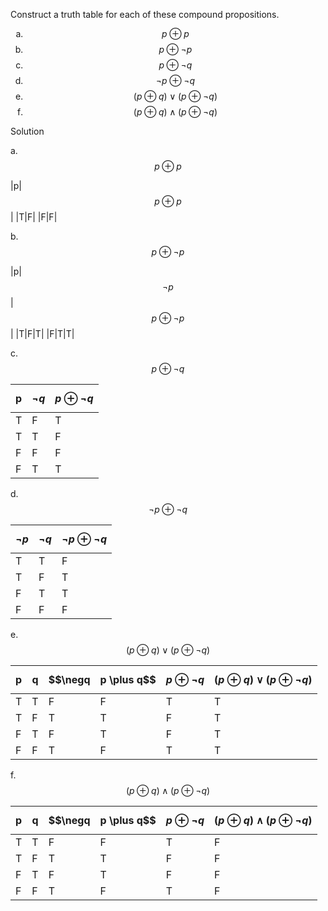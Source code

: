 Construct a truth table for each of these compound propositions.

1. $$p \oplus p$$
1. $$p \oplus \neg p$$
1. $$p \oplus \neg q$$
1. $$\neg p \oplus \neg q$$
1. $$(p \oplus q) \vee (p \oplus \neg q)$$
1. $$(p \oplus q) \wedge (p \oplus \neg q)$$

Solution

a. $$p \oplus p$$

|p|$$p \oplus p$$|
|T|F|
|F|F|

b. $$p \oplus \neg p$$

|p|$$\neg p$$|$$p \oplus \neg p$$|
|T|F|T|
|F|T|T|

c. $$p \oplus \neg q$$

|p|$$ \neg q$$|$$p \oplus \neg q$$|
|--|--|--|
|T|F|T|
|T|T|F|
|F|F|F|
|F|T|T|

d. $$\neg p \oplus \neg q$$

|$$\neg p$$|$$\neg q$$|$$\neg p \oplus \neg q$$|
|--|--|--|
|T|T|F|
|T|F|T|
|F|T|T|
|F|F|F|

e. $$(p \oplus q) \vee (p \oplus \neg q)$$

|p|q|$$\negq|p \plus q$$|$$p \oplus \neg q$$|$$(p \oplus q) \vee (p \oplus \neg q)$$|
|--|--|--|--|--|--|
|T|T|F|F|T|T|
|T|F|T|T|F|T|
|F|T|F|T|F|T|
|F|F|T|F|T|T|

f. $$(p \oplus q) \wedge (p \oplus \neg q)$$

|p|q|$$\negq|p \plus q$$|$$p \oplus \neg q$$|$$(p \oplus q) \wedge (p \oplus \neg q)$$|
|--|--|--|--|--|--|
|T|T|F|F|T|F|
|T|F|T|T|F|F|
|F|T|F|T|F|F|
|F|F|T|F|T|F|

<style type="text/css">
    ol { list-style-type: lower-alpha; }
</style>